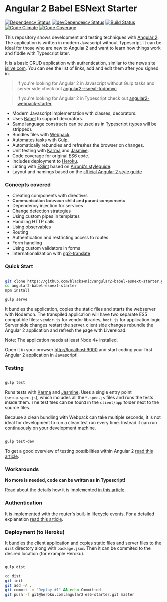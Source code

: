 # Angular 2 Babel ESNext Starter
[![Dependency Status](https://david-dm.org/blacksonic/angular2-babel-esnext-starter.svg)](https://david-dm.org/blacksonic/angular2-babel-esnext-starter)
[![devDependency Status](https://david-dm.org/blacksonic/angular2-babel-esnext-starter/dev-status.svg)](https://david-dm.org/blacksonic/angular2-babel-esnext-starter#info=devDependencies)
[![Build Status](https://travis-ci.org/blacksonic/angular2-babel-esnext-starter.svg?branch=master)](https://travis-ci.org/blacksonic/angular2-babel-esnext-starter)
[![Code Climate](https://codeclimate.com/github/blacksonic/angular2-babel-esnext-starter/badges/gpa.svg)](https://codeclimate.com/github/blacksonic/angular2-babel-esnext-starter)
[![Code Coverage](https://codeclimate.com/github/blacksonic/angular2-babel-esnext-starter/badges/coverage.svg)](https://codeclimate.com/github/blacksonic/angular2-babel-esnext-starter)

This repository shows development and testing techniques with [Angular 2](https://angular.io/).
The application is written in modern Javascript without Typescript.
It can be ideal for those who are new to Angular 2 and want to learn how things work 
and fiddle with Typescript later.

It is a basic CRUD application with authentication, similar to the news site [jslive.com](https://jslive.com).
You can see the list of links, add and edit them after you signed in.

> If you're looking for Angular 2 in Javascript without Gulp tasks and server side check out [angular2-esnext-todomvc](https://github.com/blacksonic/angular2-esnext-todomvc)

> If you're looking for Angular 2 in Typescript check out [angular2-webpack-starter](https://github.com/AngularClass/angular2-webpack-starter)

- Modern Javascript implementation with classes, decorators.
- Uses [Babel](https://babeljs.io/) to support decorators.
- Same language constructs can be used as in Typescript (types will be stripped).
- Bundles files with [Webpack](https://webpack.github.io/).
- Automates tasks with [Gulp](http://gulpjs.com/).
- Automatically rebundles and refreshes the browser on changes.
- Unit testing with [Karma](https://karma-runner.github.io/0.13/index.html) and [Jasmine](http://jasmine.github.io/).
- Code coverage for original ES6 code.
- Includes deployment to [Heroku](https://heroku.com/).
- Linting with [ESlint](http://eslint.org/) based on [Airbnb's styleguide](https://github.com/airbnb/javascript).
- Layout and namings based on the [official Angular 2 style guide](https://angular.io/styleguide)

### Concepts covered

- Creating components with directives
- Communication between child and parent components
- Dependency injection for services
- Change detection strategies
- Using custom pipes in templates
- Handling HTTP calls
- Using observables
- Routing
- Authentication and restricting access to routes
- Form handling
- Using custom validators in forms
- Internationalization with [ng2-translate](https://github.com/ocombe/ng2-translate)

### Quick Start

```bash

git clone https://github.com/blacksonic/angular2-babel-esnext-starter.git
cd angular2-babel-esnext-starter
npm install

gulp serve

```

It bundles the application, copies the static files and starts the webserver with Nodemon.
The transpiled application will have two separate ES5 compatible files: ```vendor.js``` for vendor libraries, ```boot.js``` for application logic.
Server side changes restart the server, client side changes rebundle the Angular 2 application and refresh the page with Livereload.

Note: The application needs at least Node 4+ installed.

Open it in your browser [http://localhost:9000](http://localhost:9000) and start coding your first Angular 2 application in Javascript!

### Testing

```bash

gulp test

```

Runs tests with [Karma](https://karma-runner.github.io/0.13/index.html) and [Jasmine](http://jasmine.github.io/).
Uses a single entry point (```setup.spec.js```), which includes all the ```*.spec.js``` files and runs the tests inside them.
The test files can be found in the ```client/app``` folder next to the source files.

Because a clean bundling with Webpack can take multiple seconds, it is not ideal for development to run a clean test run every time.
Instead it can run continuously on your development machine.

```bash

gulp test-dev

```

To get a good overview of testing possibilities within Angular 2 [read this article](https://medium.com/google-developer-experts/angular-2-unit-testing-with-jasmine-defe20421584).

### Workarounds

**No more is needed, code can be written as in Typescript!**

Read about the details how it is implemented [in this article](http://shuheikagawa.com/blog/2016/05/08/angular-2-with-babel/).

### Authentication

It is implemented with the router's built-in lifecycle events.
For a detailed explanation [read this article](https://medium.com/@blacksonic86/angular-2-authentication-revisited-611bf7373bf9).

### Deployment (to Heroku)

It bundles the client application and copies static files and server files to the ```dist``` directory along with ```package.json```.
Then it can be commited to the desired location (for example Heroku).

```bash

gulp dist

cd dist
git init
git add -A .
git commit -m "Deploy #1" && echo Committed
git push -f git@heroku.com:angular2-es6-starter.git master

```
